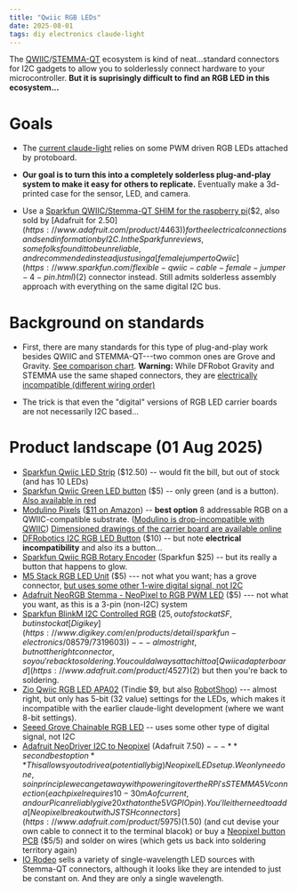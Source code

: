 ```yaml
---
title: "Qwiic RGB LEDs"
date: 2025-08-01
tags: diy electronics claude-light
---
```


The [QWIIC](https://www.sparkfun.com/qwiic)/[STEMMA-QT](https://learn.adafruit.com/introducing-adafruit-stemma-qt/stemma-qt-comparison) ecosystem is kind of neat...standard connectors for I2C gadgets to allow you to solderlessly connect hardware to your microcontroller.  **But it is suprisingly difficult to find an RGB LED in this ecosystem...**

# Goals

- The [current claude-light](https://github.com/jkitchin/claude-light?tab=readme-ov-file#parts-list) relies on some PWM driven RGB LEDs attached by protoboard.

- **Our goal is to turn this into a completely solderless plug-and-play system to make it easy for others to replicate.** Eventually make a 3d-printed case for the sensor, LED, and camera.

- Use a [Sparkfun QWIIC/Stemma-QT  SHIM for the raspberry pi](https://www.sparkfun.com/sparkfun-qwiic-shim-for-raspberry-pi.html)($2, also sold by [Adafruit for $2.50](https://www.adafruit.com/product/4463)) for the electrical connections and send information by I2C. In the Sparkfun reviews, some folks found it to be unreliable, and recommended instead just using a [female jumper to Qwiic](https://www.sparkfun.com/flexible-qwiic-cable-female-jumper-4-pin.html) ($2) connector instead.  Still admits solderless assembly approach with everything on the same digital I2C bus.

# Background on standards

- First, there are many standards for this type of plug-and-play work besides QWIIC and STEMMA-QT---two common ones are Grove and Gravity.  [See comparison chart](https://learn.adafruit.com/introducing-adafruit-stemma-qt/stemma-qt-comparison). **Warning:** While DFRobot Gravity and STEMMA use the same shaped connectors, they are [electrically incompatible (different wiring order)](https://learn.adafruit.com/introducing-adafruit-stemma-qt/dfrobot-gravity)

- The trick is that even the "digital" versions of RGB LED carrier boards are not necessarily I2C based...

# Product landscape (01 Aug 2025)

- [Sparkfun Qwiic LED Strip](https://www.sparkfun.com/sparkfun-qwiic-led-stick-apa102c.html) ($12.50) -- would fit the bill, but out of stock (and has 10 LEDs)
- [Sparkfun Qwiic Green LED button](https://www.sparkfun.com/sparkfun-qwiic-button-green-led.html) ($5) -- only green (and is a button). [Also available in red](https://www.sparkfun.com/sparkfun-qwiic-button-red-led.html)
- [Modulino Pixels](https://store.arduino.cc/products/modulino-pixels) ([$11 on Amazon](https://amzn.to/4flutUH)) -- **best option** 8 addressable RGB on a QWIIC-compatible substrate. ([Modulino is drop-incompatible with QWIIC](https://learn.adafruit.com/introducing-adafruit-stemma-qt/sparkfun-qwiic)) [Dimensioned drawings of the carrier board are available online](https://docs.arduino.cc/resources/datasheets/ABX00109-datasheet.pdf)
- [DFRobotics I2C RGB LED Button](https://wiki.dfrobot.com/SKU_DFR0991_Gravity_I2C_RGB_LED_Button_Module) ($10) -- but note **electrical incompatibility** and also its a button...
- [Sparkfun Qwiic RGB Rotary Encoder](https://www.sparkfun.com/sparkfun-qwiic-twist-rgb-rotary-encoder-breakout.html) (Sparkfun $25) -- but its really a button that happens to glow.
- [M5 Stack RGB LED Unit](https://www.robotshop.com/products/m5stack-rgb-led-unit-sk6812) ($5) --- not what you want; has a grove connector, [but uses some other 1-wire digital signal, not I2C](https://docs.m5stack.com/en/unit/rgb)
- [Adafruit NeoRGB Stemma - NeoPixel to RGB PWM LED](https://www.adafruit.com/product/5888) ($5) --- not what you want, as this is a 3-pin (non-I2C) system
- [Sparkfun BlinkM I2C Controlled RGB](https://www.sparkfun.com/blinkm-i2c-controlled-rgb-led.html) ($25, out of stock at SF, but in stock at [Digikey](https://www.digikey.com/en/products/detail/sparkfun-electronics/08579/7319603)) --- almost right, but not the right connector, so you're back to soldering.  You could always attach it to a [Qwiic adapter board](https://www.adafruit.com/product/4527) ($2) but then you're back to soldering.  
- [Zio Qwiic RGB LED APA02](https://www.tindie.com/products/alexchu/zio-qwiic-rgb-led-apa102/) (Tindie $9, but also [RobotShop](https://www.robotshop.com/products/smart-prototyping-zio-qwiic-rgb-led-apa102)) --- almost right, but only has 5-bit (32 value) settings for the LEDs, which makes it incompatible with the earlier claude-light development (where we want 8-bit settings).
- [Seeed Grove Chainable RGB LED](https://wiki.seeedstudio.com/Grove-Chainable_RGB_LED/) -- uses some other type of digital signal, not I2C
- [Adafruit NeoDriver I2C to Neopixel](https://www.adafruit.com/product/5766) (Adafruit $7.50) --- **second best option** This allows you to drive a (potentially big) Neopixel LED setup. We only need one, so in principle we can get away with powering it over the RPi's STEMMA 5V connection (each pixel requires 10-30 mA of current, and our Pi can reliably give 20x that on the 5V GPIO pin). You'll either need to add a [Neopixel breakout with JST SH connectors](https://www.adafruit.com/product/5975) ($1.50) (and cut devise your own cable to connect it to the terminal blacok) or buy a [Neopixel button PCB](https://www.adafruit.com/product/1612) ($5/5) and solder on wires (which gets us back into soldering territory again)
- [IO Rodeo](https://iorodeo.com/pages/led-boards) sells a variety of single-wavelength LED sources with Stemma-QT connectors, although it looks like they are intended to just be constant on. And they are only a single wavelength.
